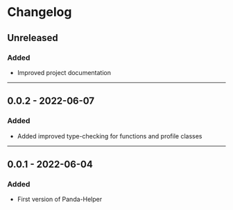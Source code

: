 # Changelog

## Unreleased
### Added
- Improved project documentation
____
## 0.0.2 - 2022-06-07
### Added
- Added improved type-checking for functions and profile classes

____
## 0.0.1 - 2022-06-04
### Added
- First version of Panda-Helper
